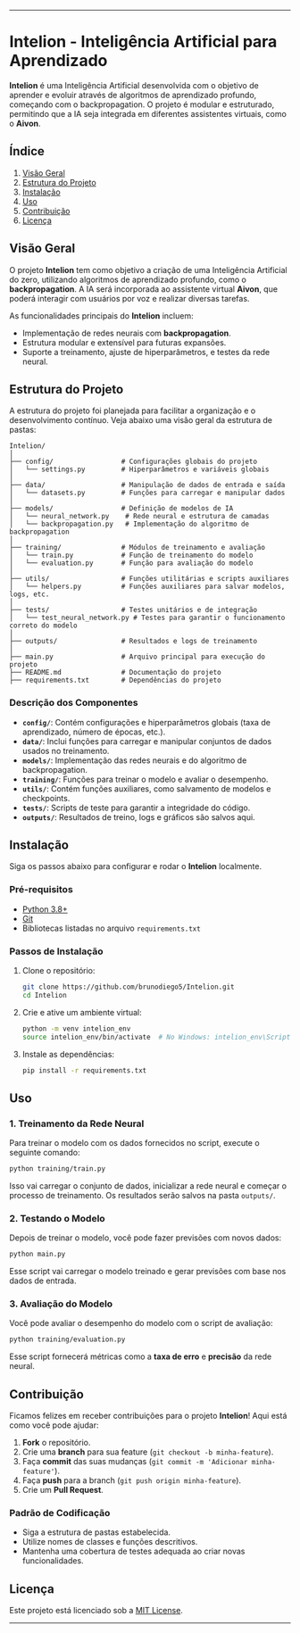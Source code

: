 ---

# **Intelion** - Inteligência Artificial para Aprendizado

**Intelion** é uma Inteligência Artificial desenvolvida com o objetivo de aprender e evoluir através de algoritmos de aprendizado profundo, começando com o backpropagation. O projeto é modular e estruturado, permitindo que a IA seja integrada em diferentes assistentes virtuais, como o **Aivon**.

## Índice
1. [Visão Geral](#visão-geral)
2. [Estrutura do Projeto](#estrutura-do-projeto)
3. [Instalação](#instalação)
4. [Uso](#uso)
5. [Contribuição](#contribuição)
6. [Licença](#licença)

## Visão Geral

O projeto **Intelion** tem como objetivo a criação de uma Inteligência Artificial do zero, utilizando algoritmos de aprendizado profundo, como o **backpropagation**. A IA será incorporada ao assistente virtual **Aivon**, que poderá interagir com usuários por voz e realizar diversas tarefas.

As funcionalidades principais do **Intelion** incluem:
- Implementação de redes neurais com **backpropagation**.
- Estrutura modular e extensível para futuras expansões.
- Suporte a treinamento, ajuste de hiperparâmetros, e testes da rede neural.

## Estrutura do Projeto

A estrutura do projeto foi planejada para facilitar a organização e o desenvolvimento contínuo. Veja abaixo uma visão geral da estrutura de pastas:

```plaintext
Intelion/
│
├── config/                 # Configurações globais do projeto
│   └── settings.py         # Hiperparâmetros e variáveis globais
│
├── data/                   # Manipulação de dados de entrada e saída
│   └── datasets.py         # Funções para carregar e manipular dados
│
├── models/                 # Definição de modelos de IA
│   └── neural_network.py    # Rede neural e estrutura de camadas
│   └── backpropagation.py   # Implementação do algoritmo de backpropagation
│
├── training/               # Módulos de treinamento e avaliação
│   └── train.py            # Função de treinamento do modelo
│   └── evaluation.py       # Função para avaliação do modelo
│
├── utils/                  # Funções utilitárias e scripts auxiliares
│   └── helpers.py          # Funções auxiliares para salvar modelos, logs, etc.
│
├── tests/                  # Testes unitários e de integração
│   └── test_neural_network.py # Testes para garantir o funcionamento correto do modelo
│
├── outputs/                # Resultados e logs de treinamento
│
├── main.py                 # Arquivo principal para execução do projeto
├── README.md               # Documentação do projeto
├── requirements.txt        # Dependências do projeto
```

### Descrição dos Componentes
- **`config/`**: Contém configurações e hiperparâmetros globais (taxa de aprendizado, número de épocas, etc.).
- **`data/`**: Inclui funções para carregar e manipular conjuntos de dados usados no treinamento.
- **`models/`**: Implementação das redes neurais e do algoritmo de backpropagation.
- **`training/`**: Funções para treinar o modelo e avaliar o desempenho.
- **`utils/`**: Contém funções auxiliares, como salvamento de modelos e checkpoints.
- **`tests/`**: Scripts de teste para garantir a integridade do código.
- **`outputs/`**: Resultados de treino, logs e gráficos são salvos aqui.

## Instalação

Siga os passos abaixo para configurar e rodar o **Intelion** localmente.

### Pré-requisitos

- [Python 3.8+](https://www.python.org/downloads/)
- [Git](https://git-scm.com/)
- Bibliotecas listadas no arquivo `requirements.txt`

### Passos de Instalação

1. Clone o repositório:

   ```bash
   git clone https://github.com/brunodiego5/Intelion.git
   cd Intelion
   ```

2. Crie e ative um ambiente virtual:

   ```bash
   python -m venv intelion_env
   source intelion_env/bin/activate  # No Windows: intelion_env\Scripts\activate
   ```

3. Instale as dependências:

   ```bash
   pip install -r requirements.txt
   ```

## Uso

### 1. Treinamento da Rede Neural

Para treinar o modelo com os dados fornecidos no script, execute o seguinte comando:

```bash
python training/train.py
```

Isso vai carregar o conjunto de dados, inicializar a rede neural e começar o processo de treinamento. Os resultados serão salvos na pasta `outputs/`.

### 2. Testando o Modelo

Depois de treinar o modelo, você pode fazer previsões com novos dados:

```bash
python main.py
```

Esse script vai carregar o modelo treinado e gerar previsões com base nos dados de entrada.

### 3. Avaliação do Modelo

Você pode avaliar o desempenho do modelo com o script de avaliação:

```bash
python training/evaluation.py
```

Esse script fornecerá métricas como a **taxa de erro** e **precisão** da rede neural.

## Contribuição

Ficamos felizes em receber contribuições para o projeto **Intelion**! Aqui está como você pode ajudar:

1. **Fork** o repositório.
2. Crie uma **branch** para sua feature (`git checkout -b minha-feature`).
3. Faça **commit** das suas mudanças (`git commit -m 'Adicionar minha-feature'`).
4. Faça **push** para a branch (`git push origin minha-feature`).
5. Crie um **Pull Request**.

### Padrão de Codificação

- Siga a estrutura de pastas estabelecida.
- Utilize nomes de classes e funções descritivos.
- Mantenha uma cobertura de testes adequada ao criar novas funcionalidades.

## Licença

Este projeto está licenciado sob a [MIT License](LICENSE).

---